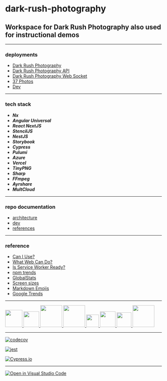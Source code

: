 # dark-rush-photography

## Workspace for Dark Rush Photography also used for instructional demos

---

### deployments

- [Dark Rush Photography](https://darkrushphoto.azurewebsites.net/)
- [Dark Rush Photography API](https://darkrushphoto.azurewebsites.net/api)
- [Dark Rush Photography Web Socket](https://darkrushphoto.azurewebsites.net/socket)
- [37 Photos](https://37-photos.vercel.app/)
- [Dev](https://milanpollock.github.io/dark-rush-photography/ui-storybook)

---

### tech stack

- **_Nx_**
- **_Angular Universal_**
- **_React NextJS_**
- **_StencilJS_**
- **_NestJS_**
- **_Storybook_**
- **_Cypress_**
- **_Pulumi_**
- **_Azure_**
- **_Vercel_**
- **_TinyPNG_**
- **_Sharp_**
- **_FFmpeg_**
- **_Ayrshare_**
- **_MultCloud_**

---

### repo documentation

- [architecture](https://github.com/milanpollock/dark-rush-photography/blob/master/tools/markdown/architecture.md)
- [dev](https://github.com/milanpollock/dark-rush-photography/blob/master/tools/markdown/dev.md)
- [references](https://github.com/milanpollock/dark-rush-photography/blob/master/tools/markdown/references.md)

---

### reference

- [Can I Use?](https://caniuse.com/)
- [What Web Can Do?](https://whatwebcando.today/)
- [Is Service Worker Ready?](https://jakearchibald.github.io/isserviceworkerready/)
- [npm trends](https://www.npmtrends.com/)
- [GlobalStats](https://gs.statcounter.com/)
- [Screen sizes](https://screensiz.es)
- [Markdown Emojis](https://github.com/ikatyang/emoji-cheat-sheet/blob/master/README.md)
- [Google Trends](https://trends.google.com/)

---

<!-- markdownlint-disable -->

<div>
   <a href="https://nx.dev/">
      <img src="https://raw.githubusercontent.com/nrwl/nx/master/images/nx-logo.png" width="55">
   </a>
   <a href="https://angular.io/">
      <img src="https://angular.io/assets/images/logos/angular/angular.svg" width="50">
   </a>
   <a href="https://reactjs.org/">
      <img src="https://upload.wikimedia.org/wikipedia/commons/thumb/a/a7/React-icon.svg/800px-React-icon.svg.png" width="70">
   </a>
   <a href="https://nextjs.org/">
      <img src="https://miro.medium.com/max/1300/1*Hva7hcsFWulFUPhrEWui1A.jpeg" width="70">
   </a>
      <a href="https://stenciljs.com/">
      <img src="https://pbs.twimg.com/profile_images/1135534552137510914/5ZzvOFFp_400x400.png" width="40">
   </a>
   <a href="https://nestjs.com/">
      <img src="https://docs.nestjs.com/assets/logo-small.svg" width="50">
   </a>
   <a href="https://storybook.js.org/">
      <img src="https://pbs.twimg.com/profile_images/1100804485616566273/sOct-Txm_400x400.png" width="47">
   </a>
   <a href="https://www.pulumi.com/">
      <img src="https://www.pulumi.com/images/mascot/pulumipus.svg" width="70">
   </a>
</div>

<!-- markdownlint-restore -->

---

[![codecov](https://codecov.io/gh/milanpollock/dark-rush-photography/branch/master/graph/badge.svg?token=ZRB6I3XJII)](https://codecov.io/gh/milanpollock/dark-rush-photography)

[![jest](https://img.shields.io/badge/tested_with-jest-99424f.svg)](https://img.shields.io/badge/tested_with-jest-99424f.svg)

[![Cypress.io](https://img.shields.io/badge/tested%20with-Cypress-04C38E.svg)](https://www.cypress.io/)

---

[![Open in Visual Studio Code](https://open.vscode.dev/badges/open-in-vscode.svg)](https://open.vscode.dev/milanpollock/dark-rush-photography)

